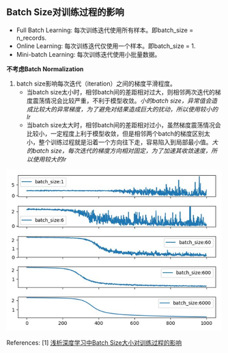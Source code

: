 ## Batch Size对训练过程的影响

- Full Batch Learning: 每次训练迭代使用所有样本。即batch_size = n_records.
- Online Learning: 每次训练迭代仅使用一个样本。即batch_size = 1.
- Mini-batch Learning: 每次训练迭代使用小批量数据。


**不考虑Batch Normalization**

1. batch size影响每次迭代（iteration）之间的梯度平滑程度。
	- 当batch size太小时，相邻batch间的差距相对过大，则相邻两次迭代的梯度震荡情况会比较严重，不利于模型收敛。*小的batch size，异常值会造成比较大的异常梯度，为了避免对结果造成巨大的扰动，所以使用较小的lr*
	- 当batch size太大时，相邻batch间的差距相对过小，虽然梯度震荡情况会比较小，一定程度上利于模型收敛，但是相邻两个batch的梯度区别太小，整个训练过程就是沿着一个方向往下走，容易陷入到局部最小值。*大的batch size，每次迭代的梯度方向相对固定，为了加速其收敛速度，所以使用较大的lr*

![v2-e0ec90897e50fc935ea43b112b321a7f_hd](assets/dif_batch_size.jpg)

References:
[1] [浅析深度学习中Batch Size大小对训练过程的影响](https://zhuanlan.zhihu.com/p/83626029)